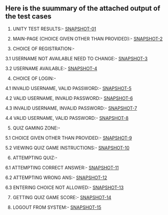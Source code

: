 ## Here is the suummary of the attached output of the test cases

1. UNITY TEST RESULTS:- [SNAPSHOT-01](https://github.com/Khushbu-Majithia-261406/quiz_game/blob/master/6_ImagesAndVideos/snapshots/SNAPSHOT-01.PNG)

2. MAIN-PAGE (CHOICE GIVEN OTHER THAN PROVIDED):- [SNAPSHOT-2](https://github.com/Khushbu-Majithia-261406/quiz_game/blob/master/6_ImagesAndVideos/snapshots/SNAPSHOT-02.PNG)

3. CHOICE OF REGISTRATION:-

 3.1 USERNAME NOT AVAILABLE NEED TO CHANGE:- [SNAPSHOT-3](https://github.com/Khushbu-Majithia-261406/quiz_game/blob/master/6_ImagesAndVideos/snapshots/SNAPSHOT-03.PNG)

 3.2 USERNAME AVAILABLE:- [SNAPSHOT-4](https://github.com/Khushbu-Majithia-261406/quiz_game/blob/master/6_ImagesAndVideos/snapshots/SNAPSHOT-04.PNG)

4. CHOICE OF LOGIN:-

 4.1 INVALID USERNAME, VALID PASSWORD:- [SNAPSHOT-5](https://github.com/Khushbu-Majithia-261406/quiz_game/blob/master/6_ImagesAndVideos/snapshots/SNAPSHOT-05.PNG)

 4.2 VALID USERNAME, INVALID PASSWORD:- [SNAPSHOT-6](https://github.com/Khushbu-Majithia-261406/quiz_game/blob/master/6_ImagesAndVideos/snapshots/SNAPSHOT-06.PNG)

 4.3 INVALID USERNAME, INVALID PASSWORD:- [SNAPSHOT-7](https://github.com/Khushbu-Majithia-261406/quiz_game/blob/master/6_ImagesAndVideos/snapshots/SNAPSHOT-07.PNG)

 4.4 VALID USERNAME, VALID PASSWORD:- [SNAPSHOT-8](https://github.com/Khushbu-Majithia-261406/quiz_game/blob/master/6_ImagesAndVideos/snapshots/SNAPSHOT-08.PNG)

 5. QUIZ GAMING ZONE:-

 5.1 CHOICE GIVEN OTHER THAN PROVIDED:- [SNAPSHOT-9](https://github.com/Khushbu-Majithia-261406/quiz_game/blob/master/6_ImagesAndVideos/snapshots/SNAPSHOT-09.PNG)

 5.2 VIEWING QUIZ GAME INSTRUCTIONS:- [SNAPSHOT-10](https://github.com/Khushbu-Majithia-261406/quiz_game/blob/master/6_ImagesAndVideos/snapshots/SNAPSHOT-10.PNG)

 6. ATTEMPTING QUIZ:-

 6.1 ATTEMPTING CORRECT ANSWER:- [SNAPSHOT-11](https://github.com/Khushbu-Majithia-261406/quiz_game/blob/master/6_ImagesAndVideos/snapshots/SNAPSHOT-11.PNG)

 6.2 ATTEMPTING WRONG ANS:- [SNAPSHOT-12](https://github.com/Khushbu-Majithia-261406/quiz_game/blob/master/6_ImagesAndVideos/snapshots/SNAPSHOT-12.PNG)

 6.3 ENTERING CHOICE NOT ALLOWED:- [SNAPSHOT-13](https://github.com/Khushbu-Majithia-261406/quiz_game/blob/master/6_ImagesAndVideos/snapshots/SNAPSHOT-13.PNG)

 7. GETTING QUIZ GAME SCORE:- [SNAPSHOT-14](https://github.com/Khushbu-Majithia-261406/quiz_game/blob/master/6_ImagesAndVideos/snapshots/SNAPSHOT-14.PNG)

 8. LOGOUT FROM SYSTEM:- [SNAPSHOT-15](https://github.com/Khushbu-Majithia-261406/quiz_game/blob/master/6_ImagesAndVideos/snapshots/SNAPSHOT-15.PNG)
 

